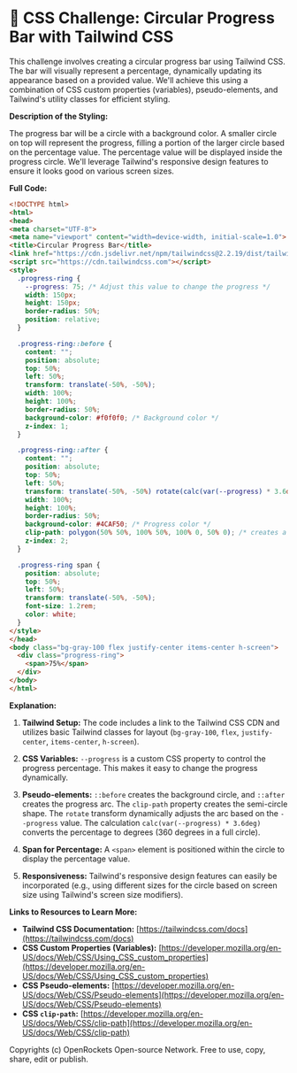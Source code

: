 # 🐞 CSS Challenge:  Circular Progress Bar with Tailwind CSS


This challenge involves creating a circular progress bar using Tailwind CSS. The bar will visually represent a percentage, dynamically updating its appearance based on a provided value. We'll achieve this using a combination of CSS custom properties (variables), pseudo-elements, and Tailwind's utility classes for efficient styling.


**Description of the Styling:**

The progress bar will be a circle with a background color.  A smaller circle on top will represent the progress, filling a portion of the larger circle based on the percentage value. The percentage value will be displayed inside the progress circle.  We'll leverage Tailwind's responsive design features to ensure it looks good on various screen sizes.


**Full Code:**

```html
<!DOCTYPE html>
<html>
<head>
<meta charset="UTF-8">
<meta name="viewport" content="width=device-width, initial-scale=1.0">
<title>Circular Progress Bar</title>
<link href="https://cdn.jsdelivr.net/npm/tailwindcss@2.2.19/dist/tailwind.min.css" rel="stylesheet">
<script src="https://cdn.tailwindcss.com"></script>
<style>
  .progress-ring {
    --progress: 75; /* Adjust this value to change the progress */
    width: 150px;
    height: 150px;
    border-radius: 50%;
    position: relative;
  }

  .progress-ring::before {
    content: "";
    position: absolute;
    top: 50%;
    left: 50%;
    transform: translate(-50%, -50%);
    width: 100%;
    height: 100%;
    border-radius: 50%;
    background-color: #f0f0f0; /* Background color */
    z-index: 1;
  }

  .progress-ring::after {
    content: "";
    position: absolute;
    top: 50%;
    left: 50%;
    transform: translate(-50%, -50%) rotate(calc(var(--progress) * 3.6deg)); /* Calculation for rotation */
    width: 100%;
    height: 100%;
    border-radius: 50%;
    background-color: #4CAF50; /* Progress color */
    clip-path: polygon(50% 50%, 100% 50%, 100% 0, 50% 0); /* creates a semi-circle */
    z-index: 2;
  }

  .progress-ring span {
    position: absolute;
    top: 50%;
    left: 50%;
    transform: translate(-50%, -50%);
    font-size: 1.2rem;
    color: white;
  }
</style>
</head>
<body class="bg-gray-100 flex justify-center items-center h-screen">
  <div class="progress-ring">
    <span>75%</span>
  </div>
</body>
</html>
```


**Explanation:**

1. **Tailwind Setup:** The code includes a link to the Tailwind CSS CDN and utilizes basic Tailwind classes for layout (`bg-gray-100`, `flex`, `justify-center`, `items-center`, `h-screen`).

2. **CSS Variables:**  `--progress` is a custom CSS property to control the progress percentage.  This makes it easy to change the progress dynamically.

3. **Pseudo-elements:**  `::before` creates the background circle, and `::after` creates the progress arc. The `clip-path` property creates the semi-circle shape.  The `rotate` transform dynamically adjusts the arc based on the `--progress` value.  The calculation `calc(var(--progress) * 3.6deg)` converts the percentage to degrees (360 degrees in a full circle).

4. **Span for Percentage:**  A `<span>` element is positioned within the circle to display the percentage value.

5. **Responsiveness:** Tailwind's responsive design features can easily be incorporated (e.g., using different sizes for the circle based on screen size using Tailwind's screen size modifiers).


**Links to Resources to Learn More:**

* **Tailwind CSS Documentation:** [https://tailwindcss.com/docs](https://tailwindcss.com/docs)
* **CSS Custom Properties (Variables):** [https://developer.mozilla.org/en-US/docs/Web/CSS/Using_CSS_custom_properties](https://developer.mozilla.org/en-US/docs/Web/CSS/Using_CSS_custom_properties)
* **CSS Pseudo-elements:** [https://developer.mozilla.org/en-US/docs/Web/CSS/Pseudo-elements](https://developer.mozilla.org/en-US/docs/Web/CSS/Pseudo-elements)
* **CSS `clip-path`:** [https://developer.mozilla.org/en-US/docs/Web/CSS/clip-path](https://developer.mozilla.org/en-US/docs/Web/CSS/clip-path)


Copyrights (c) OpenRockets Open-source Network. Free to use, copy, share, edit or publish.

